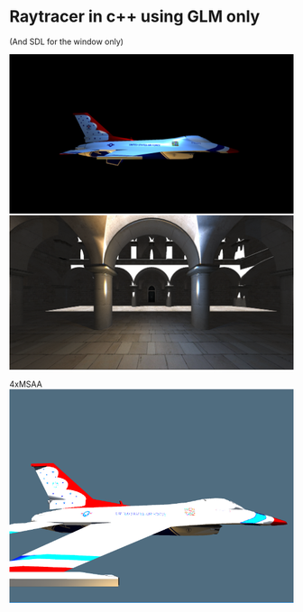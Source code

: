 # Raytracer in c++ using GLM only
(And SDL for the window only)

<img src="Raytracer/f16-fhd-night.png">

<img src="Raytracer/sponza-fhd-2912s.png">

4xMSAA
<img src="Raytracer/f16-800x600-day-4xMSAA.png">

